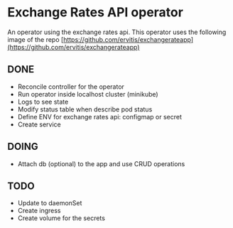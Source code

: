 # Exchange Rates API operator

An operator using the exchange rates api. This operator uses the following image of the repo [https://github.com/ervitis/exchangerateapp](https://github.com/ervitis/exchangerateapp)

## DONE

- Reconcile controller for the operator
- Run operator inside localhost cluster (minikube)
- Logs to see state
- Modify status table when describe pod status
- Define ENV for exchange rates api: configmap or secret
- Create service

## DOING

- Attach db (optional) to the app and use CRUD operations

## TODO

- Update to daemonSet
- Create ingress
- Create volume for the secrets
